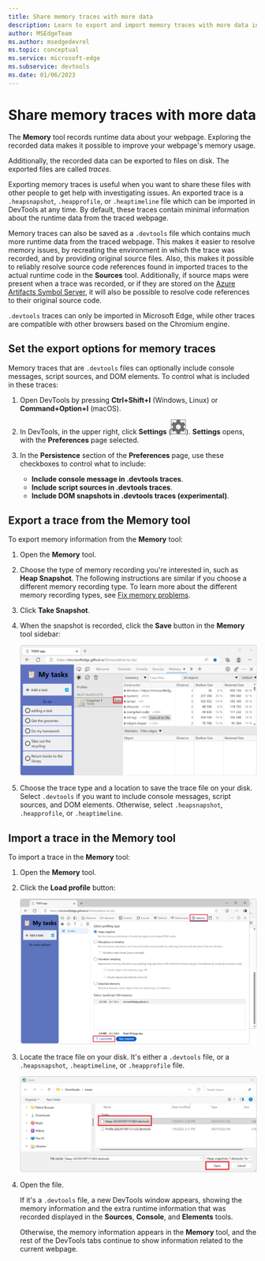 ```yaml
---
title: Share memory traces with more data
description: Learn to export and import memory traces with more data in DevTools to resolve low performance and high memory usage issues in your webpages
author: MSEdgeTeam
ms.author: msedgedevrel
ms.topic: conceptual
ms.service: microsoft-edge
ms.subservice: devtools
ms.date: 01/06/2023
---
```

# Share memory traces with more data

The **Memory** tool records runtime data about your webpage. Exploring the recorded data makes it possible to improve your webpage's memory usage.

Additionally, the recorded data can be exported to files on disk. The exported files are called _traces_.

Exporting memory traces is useful when you want to share these files with other people to get help with investigating issues. An exported trace is a `.heapsnapshot`, `.heapprofile`, or `.heaptimeline` file which can be imported in DevTools at any time. By default, these traces contain minimal information about the runtime data from the traced webpage. 

Memory traces can also be saved as a `.devtools` file which contains much more runtime data from the traced webpage. This makes it easier to resolve memory issues, by recreating the environment in which the trace was recorded, and by providing original source files. Also, this makes it possible to reliably resolve source code references found in imported traces to the actual runtime code in the **Sources** tool. Additionally, if source maps were present when a trace was recorded, or if they are stored on the [Azure Artifacts Symbol Server](../javascript/consume-source-maps-from-azure.md), it will also be possible to resolve code references to their original source code.

`.devtools` traces can only be imported in Microsoft Edge, while other traces are compatible with other browsers based on the Chromium engine.


<!-- ====================================================================== -->
## Set the export options for memory traces

Memory traces that are `.devtools` files can optionally include console messages, script sources, and DOM elements.  To control what is included in these traces:

1. Open DevTools by pressing **Ctrl+Shift+I** (Windows, Linux) or **Command+Option+I** (macOS).

1. In DevTools, in the upper right, click **Settings** (![Settings button](./share-traces-images/settings-button-icon.png)).  **Settings** opens, with the **Preferences** page selected.

1. In the **Persistence** section of the **Preferences** page, use these checkboxes to control what to include:

   * **Include console message in .devtools traces**.
   * **Include script sources in .devtools traces**.
   * **Include DOM snapshots in .devtools traces (experimental)**.

   <!-- TODO: replace once new UI is in canary ![The Settings panel in DevTools, showing the trace options](./share-traces-images/enhanced-trace-options.png) -->


<!-- ====================================================================== -->
## Export a trace from the Memory tool

To export memory information from the **Memory** tool:

1. Open the **Memory** tool.

1. Choose the type of memory recording you're interested in, such as **Heap Snapshot**. The following instructions are similar if you choose a different memory recording type. To learn more about the different memory recording types, see [Fix memory problems](../memory-problems/index.md).

1. Click **Take Snapshot**.

1. When the snapshot is recorded, click the **Save** button in the **Memory** tool sidebar:

   ![Microsoft Edge with DevTools, showing the Memory tool, with the Save button](./share-traces-images/exporting-memory-trace.png)

1. Choose the trace type and a location to save the trace file on your disk. Select `.devtools` if you want to include console messages, script sources, and DOM elements. Otherwise, select `.heapsnapshot`, `.heapprofile`, or `.heaptimeline`.

   <!-- TOOD: replace once new UI is in canary ![The Windows save dialog, showing the memory trace file being saved in a traces folder](./share-traces-images/saving-memory-trace.png) -->


<!-- ====================================================================== -->
## Import a trace in the Memory tool

To import a trace in the **Memory** tool:

1. Open the **Memory** tool.

1. Click the **Load profile** button:

   ![Microsoft Edge, showing the Memory tool in DevTools, with the Load button](./share-traces-images/importing-memory-trace.png)

1. Locate the trace file on your disk. It's either a `.devtools` file, or a `.heapsnapshot`, `.heaptimeline`, or `.heapprofile` file.

   ![The Windows open dialog, showing a memory trace file](./share-traces-images/opening-memory-trace.png)

1. Open the file.

   If it's a `.devtools` file, a new DevTools window appears, showing the memory information and the extra runtime information that was recorded displayed in the **Sources**, **Console**, and **Elements** tools.

   Otherwise, the memory information appears in the **Memory** tool, and the rest of the DevTools tabs continue to show information related to the current webpage.


